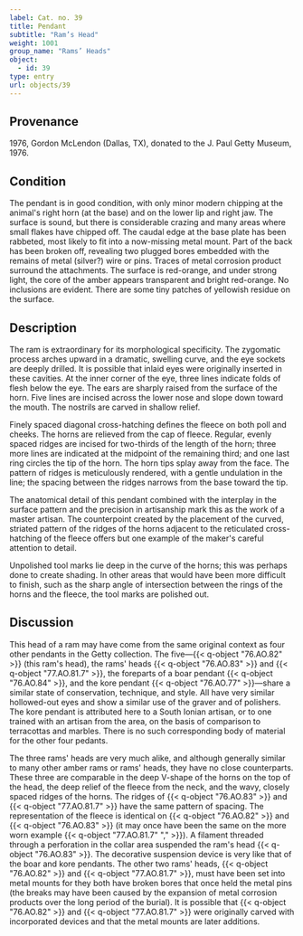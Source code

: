```yaml
---
label: Cat. no. 39
title: Pendant
subtitle: "Ram’s Head"
weight: 1001
group_name: "Rams’ Heads"
object:
  - id: 39
type: entry
url: objects/39
---
```


## Provenance

1976, Gordon McLendon (Dallas, TX), donated to the J. Paul Getty Museum, 1976.

## Condition

The pendant is in good condition, with only minor modern chipping at the animal's right horn (at the base) and on the lower lip and right jaw. The surface is sound, but there is considerable crazing and many areas where small flakes have chipped off. The caudal edge at the base plate has been rabbeted, most likely to fit into a now-missing metal mount. Part of the back has been broken off, revealing two plugged bores embedded with the remains of metal (silver?) wire or pins. Traces of metal corrosion product surround the attachments. The surface is red-orange, and under strong light, the core of the amber appears transparent and bright red-orange. No inclusions are evident. There are some tiny patches of yellowish residue on the surface.

## Description

The ram is extraordinary for its morphological specificity. The zygomatic process arches upward in a dramatic, swelling curve, and the eye sockets are deeply drilled. It is possible that inlaid eyes were originally inserted in these cavities. At the inner corner of the eye, three lines indicate folds of flesh below the eye. The ears are sharply raised from the surface of the horn. Five lines are incised across the lower nose and slope down toward the mouth. The nostrils are carved in shallow relief.

Finely spaced diagonal cross-hatching defines the fleece on both poll and cheeks. The horns are relieved from the cap of fleece. Regular, evenly spaced ridges are incised for two-thirds of the length of the horn; three more lines are indicated at the midpoint of the remaining third; and one last ring circles the tip of the horn. The horn tips splay away from the face. The pattern of ridges is meticulously rendered, with a gentle undulation in the line; the spacing between the ridges narrows from the base toward the tip.

The anatomical detail of this pendant combined with the interplay in the surface pattern and the precision in artisanship mark this as the work of a master artisan. The counterpoint created by the placement of the curved, striated pattern of the ridges of the horns adjacent to the reticulated cross-hatching of the fleece offers but one example of the maker's careful attention to detail.

Unpolished tool marks lie deep in the curve of the horns; this was perhaps done to create shading. In other areas that would have been more difficult to finish, such as the sharp angle of intersection between the rings of the horns and the fleece, the tool marks are polished out.

## Discussion

This head of a ram may have come from the same original context as four other pendants in the Getty collection. The five—{{< q-object "76.AO.82" >}} (this ram's head), the rams' heads {{< q-object "76.AO.83" >}} and {{< q-object "77.AO.81.7" >}}, the foreparts of a boar pendant {{< q-object "76.AO.84" >}}, and the kore pendant {{< q-object "76.AO.77" >}}—share a similar state of conservation, technique, and style. All have very similar hollowed-out eyes and show a similar use of the graver and of polishers. The kore pendant is attributed here to a South Ionian artisan, or to one trained with an artisan from the area, on the basis of comparison to terracottas and marbles. There is no such corresponding body of material for the other four pedants.

The three rams' heads are very much alike, and although generally similar to many other amber rams or rams' heads, they have no close counterparts. These three are comparable in the deep V-shape of the horns on the top of the head, the deep relief of the fleece from the neck, and the wavy, closely spaced ridges of the horns. The ridges of {{< q-object "76.AO.83" >}} and {{< q-object "77.AO.81.7" >}} have the same pattern of spacing. The representation of the fleece is identical on {{< q-object "76.AO.82" >}} and {{< q-object "76.AO.83" >}} (it may once have been the same on the more worn example {{< q-object "77.AO.81.7" "," >}}). A filament threaded through a perforation in the collar area suspended the ram's head {{< q-object "76.AO.83" >}}. The decorative suspension device is very like that of the boar and kore pendants. The other two rams' heads, {{< q-object "76.AO.82" >}} and {{< q-object "77.AO.81.7" >}}, must have been set into metal mounts for they both have broken bores that once held the metal pins (the breaks may have been caused by the expansion of metal corrosion products over the long period of the burial). It is possible that {{< q-object "76.AO.82" >}} and {{< q-object "77.AO.81.7" >}} were originally carved with incorporated devices and that the metal mounts are later additions.
